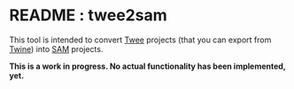 README : twee2sam
======

This tool is intended to convert [Twee] projects (that you can export from [Twine]) into [SAM] projects.

**This is a work in progress. No actual functionality has been implemented, yet.**

[twee]: https://github.com/tweecode/twee "Twee story engine"
[twine]: https://github.com/tweecode/twine "A visual tool for creating interactive stories for the Web"
[SAM]: http://www.haroldo-ok.com/sam-simple-adventure-maker-sms/ "SAM - Simple Adventure Maker"